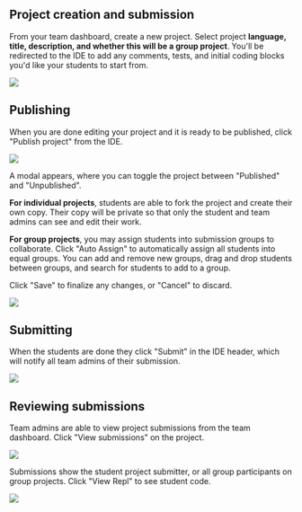 
## Project creation and submission

From your team dashboard, create a new project. Select project **language, title, description, and whether this will be a group project**.  You'll be redirected to the IDE to add any comments, tests, and initial coding blocks you'd like your students to start from.

<img style="max-width: 600px" src="/images/teamsForEducation/project-create.png" />

## Publishing

When you are done editing your project and it is ready to be published, click "Publish project" from the IDE.  

<img style="max-width: 150px" src="/images/teamsForEducation/project-publish-button.png" />

A modal appears, where you can toggle the project between "Published" and "Unpublished".

**For individual projects**, students are able to fork the project and create their own copy. Their copy will be private so that only the student and team admins can see and edit their work.

**For group projects**, you may assign students into submission groups to collaborate.  Click "Auto Assign" to automatically assign all students into equal groups.  You can add and remove new groups, drag and drop students between groups, and search for students to add to a group. 

Click "Save" to finalize any changes, or "Cancel" to discard.

<img style="max-width: 600px" src="/images/teamsForEducation/project-publish.png" />

## Submitting

When the students are done they click "Submit" in the IDE header, which will notify all team admins of their submission.

<img style="max-width: 100px" src="/images/teamsForEducation/project-submit.png" />

## Reviewing submissions

Team admins are able to view project submissions from the team dashboard.  Click "View submissions" on the project. 

<img src="/images/teamsForEducation/project-list.png" />

Submissions show the student project submitter, or all group participants on group projects.  Click "View Repl" to see student code.

<img src="/images/teamsForEducation/project-submissions.png" />
